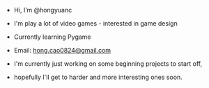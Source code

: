 - Hi, I’m @hongyuanc
- I'm play a lot of video games - interested in game design
- Currently learning Pygame
- Email: hong.cao0824@gmail.com

- I'm currently just working on some beginning projects to start off,
- hopefully I'll get to harder and more interesting ones soon.

<!---
hongyuanc/hongyuanc is a ✨ special ✨ repository because its `README.md` (this file) appears on your GitHub profile.
You can click the Preview link to take a look at your changes.
--->
